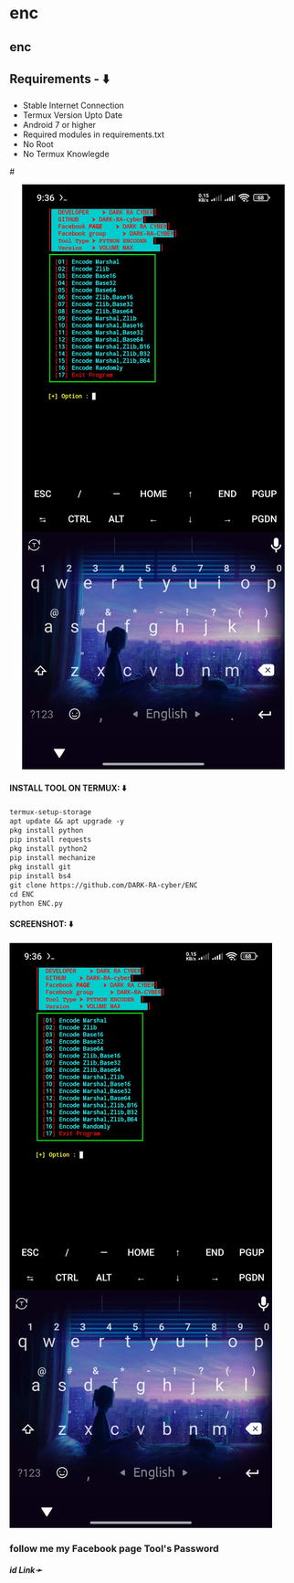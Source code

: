 # enc
## enc

## Requirements - ⬇️
- Stable Internet Connection
- Termux Version Upto Date
- Android 7 or higher
- Required modules in requirements.txt
- No Root
- No Termux Knowlegde

#<p align="center"><img src="https://github.com/DARK-RA-cyber/ENC/blob/main/Screenshot_2025-07-30-21-36-28-082_com.termux.jpg"></p>

#### INSTALL TOOL ON TERMUX: ⬇️
```
termux-setup-storage
apt update && apt upgrade -y
pkg install python
pip install requests
pkg install python2
pip install mechanize
pkg install git 
pip install bs4
git clone https://github.com/DARK-RA-cyber/ENC
cd ENC
python ENC.py
```




#### SCREENSHOT: ⬇️
![logo](https://github.com/DARK-RA-cyber/ENC/blob/main/Screenshot_2025-07-30-21-36-28-082_com.termux.jpg)

<h3> follow me my Facebook page  Tool's Password</h3>
<h5>id  Link➛ <a href="https://www.facebook.com/profile.php?id=61578165737556>Click Here</a></h5>

